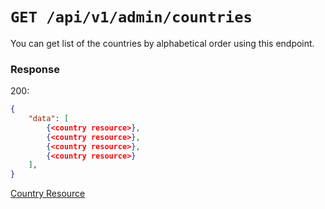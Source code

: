 # `GET /api/v1/admin/countries`
You can get list of the countries by alphabetical order using this endpoint.


### Response

200:
```json
{
    "data": [
        {<country resource>},
        {<country resource>},
        {<country resource>},
        {<country resource>}
    ],
}
```

[Country Resource](../../resources/country.md)
